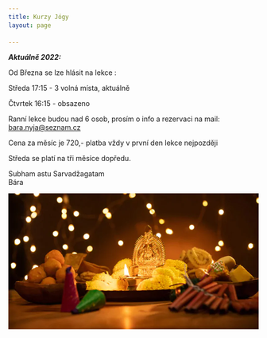 ```yaml
---
title: Kurzy Jógy
layout: page

---
```

**_Aktuálně 2022:_**

Od Března se lze hlásit na lekce :

Středa 17:15 - 3 volná místa, aktuálně

Čtvrtek 16:15 - obsazeno

Ranní lekce budou nad 6 osob, prosím o info a rezervaci na mail: bara.nyja@seznam.cz

Cena za měsíc je 720,- platba vždy v první den lekce nejpozději

Středa se platí na tři měsíce dopředu.

Subham astu Sarvadžagatam  
Bára

![](/uploads/diwaliposterimage-1.webp)